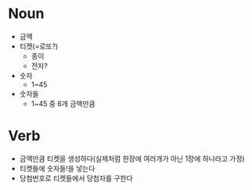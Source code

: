 # Noun
- 금액
- 티켓(=로또?)
    - 종이
    - 전자?
- 숫자
    - 1~45
- 숫자들
    - 1~45 중 6개 금액만큼

# Verb
- 금액만큼 티켓을 생성하다(실제처럼 한장에 여러개가 아닌 1장에 하나라고 가정)
- 티켓들에 숫자들!을 넣는다
- 당첨번호로 티켓들에서 당첨자를 구한다